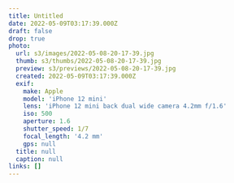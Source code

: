 ```yaml
---
title: Untitled
date: 2022-05-09T03:17:39.000Z
draft: false
drop: true
photo:
  url: s3/images/2022-05-08-20-17-39.jpg
  thumb: s3/thumbs/2022-05-08-20-17-39.jpg
  preview: s3/previews/2022-05-08-20-17-39.jpg
  created: 2022-05-09T03:17:39.000Z
  exif:
    make: Apple
    model: 'iPhone 12 mini'
    lens: 'iPhone 12 mini back dual wide camera 4.2mm f/1.6'
    iso: 500
    aperture: 1.6
    shutter_speed: 1/7
    focal_length: '4.2 mm'
    gps: null
  title: null
  caption: null
links: []
---
```

